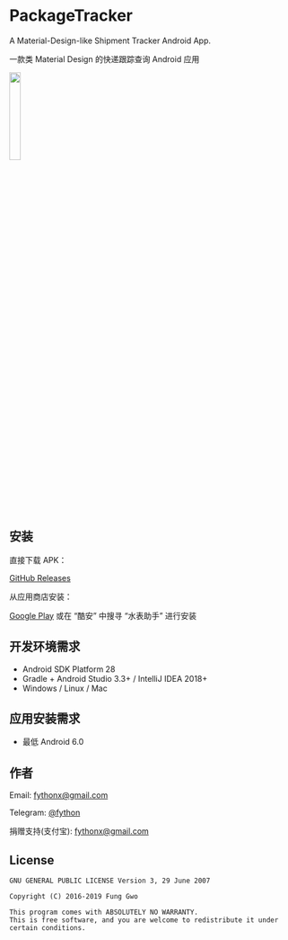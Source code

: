 # PackageTracker

A Material-Design-like Shipment Tracker Android App.

一款类 Material Design 的快递跟踪查询 Android 应用

<img src="./art/web_hi_res_512.png" width="20%"/>

## 安装

直接下载 APK：

[GitHub Releases](https://github.com/fython/PackageTracker/releases)

从应用商店安装：

[Google Play](https://play.google.com/store/apps/details?id=info.papdt.express.helper) 或在 “酷安” 中搜寻 “水表助手” 进行安装

## 开发环境需求

- Android SDK Platform 28
- Gradle + Android Studio 3.3+ / IntelliJ IDEA 2018+
- Windows / Linux / Mac

## 应用安装需求

- 最低 Android 6.0

## 作者

Email: fythonx@gmail.com

Telegram: [@fython](https://t.me/fython)

捐赠支持(支付宝): fythonx@gmail.com

## License

```
GNU GENERAL PUBLIC LICENSE Version 3, 29 June 2007

Copyright (C) 2016-2019 Fung Gwo

This program comes with ABSOLUTELY NO WARRANTY.
This is free software, and you are welcome to redistribute it under certain conditions.
```
